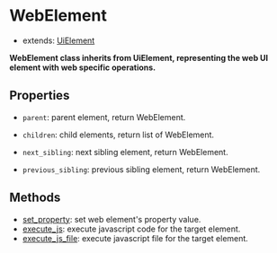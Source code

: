 # WebElement <!-- {docsify-ignore-all} -->

- extends: [UiElement](./doc/api/python/uielement/uielement.md) 

**WebElement class inherits from UiElement, representing the web UI element with web specific operations.**  

## Properties

- `parent`: parent element, return WebElement.  

- `children`: child elements, return list of WebElement.  

- `next_sibling`: next sibling element, return WebElement.

- `previous_sibling`: previous sibling element, return WebElement.

## Methods
- [set_property](./doc/api/python/webdriver/browser/browsertab/webelement/set_property.md): set web element's property value.  
- [execute_js](./doc/api/python/webdriver/browser/browsertab/webelement/execute_js.md): execute javascript code for the target element.  
- [execute_js_file](./doc/api/python/webdriver/browser/browsertab/webelement/execute_js_file.md): execute javascript file for the target element.  


